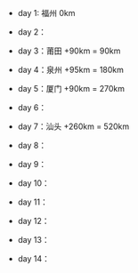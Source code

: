 - day 1: 福州 0km
- day 2：
- day 3：莆田 +90km = 90km
- day 4：泉州 +95km = 180km
- day 5：厦门 +90km = 270km
- day 6：
- day 7：汕头 +260km = 520km
- day 8：
- day 9：
  
- day 10：
- day 11：
- day 12：
- day 13：
- day 14：
